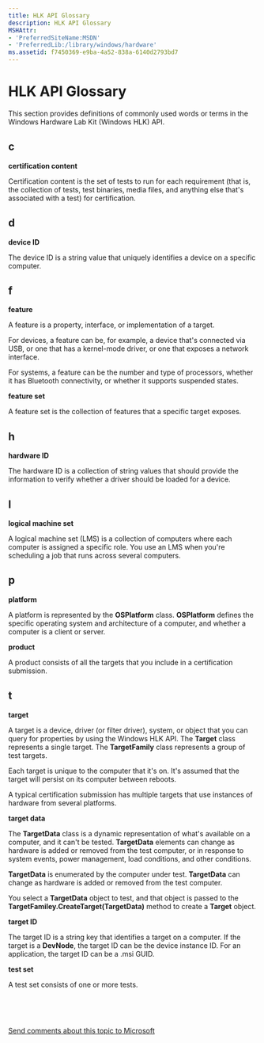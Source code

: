 ```yaml
---
title: HLK API Glossary
description: HLK API Glossary
MSHAttr:
- 'PreferredSiteName:MSDN'
- 'PreferredLib:/library/windows/hardware'
ms.assetid: f7450369-e9ba-4a52-838a-6140d2793bd7
---
```


# HLK API Glossary


This section provides definitions of commonly used words or terms in the Windows Hardware Lab Kit (Windows HLK) API.

## <span id="c"></span><span id="C"></span>c


**certification content**

Certification content is the set of tests to run for each requirement (that is, the collection of tests, test binaries, media files, and anything else that's associated with a test) for certification.

## <span id="d"></span><span id="D"></span>d


**device ID**

The device ID is a string value that uniquely identifies a device on a specific computer.

## <span id="f"></span><span id="F"></span>f


**feature**

A feature is a property, interface, or implementation of a target.

For devices, a feature can be, for example, a device that's connected via USB, or one that has a kernel-mode driver, or one that exposes a network interface.

For systems, a feature can be the number and type of processors, whether it has Bluetooth connectivity, or whether it supports suspended states.

**feature set**

A feature set is the collection of features that a specific target exposes.

## <span id="h"></span><span id="H"></span>h


**hardware ID**

The hardware ID is a collection of string values that should provide the information to verify whether a driver should be loaded for a device.

## <span id="l"></span><span id="L"></span>l


**logical machine set**

A logical machine set (LMS) is a collection of computers where each computer is assigned a specific role. You use an LMS when you're scheduling a job that runs across several computers.

## <span id="p"></span><span id="P"></span>p


**platform**

A platform is represented by the **OSPlatform** class. **OSPlatform** defines the specific operating system and architecture of a computer, and whether a computer is a client or server.

**product**

A product consists of all the targets that you include in a certification submission.

## <span id="t"></span><span id="T"></span>t


**target**

A target is a device, driver (or filter driver), system, or object that you can query for properties by using the Windows HLK API. The **Target** class represents a single target. The **TargetFamily** class represents a group of test targets.

Each target is unique to the computer that it's on. It's assumed that the target will persist on its computer between reboots.

A typical certification submission has multiple targets that use instances of hardware from several platforms.

**target data**

The **TargetData** class is a dynamic representation of what's available on a computer, and it can't be tested. **TargetData** elements can change as hardware is added or removed from the test computer, or in response to system events, power management, load conditions, and other conditions.

**TargetData** is enumerated by the computer under test. **TargetData** can change as hardware is added or removed from the test computer.

You select a **TargetData** object to test, and that object is passed to the **TargetFamiley.CreateTarget(TargetData)** method to create a **Target** object.

**target ID**

The target ID is a string key that identifies a target on a computer. If the target is a **DevNode**, the target ID can be the device instance ID. For an application, the target ID can be a .msi GUID.

**test set**

A test set consists of one or more tests.

 

 

[Send comments about this topic to Microsoft](mailto:wsddocfb@microsoft.com?subject=Documentation%20feedback%20%5Bp_hlk_om\p_hlk%5D:%20HLK%20API%20Glossary%20%20RELEASE:%20%288/1/2017%29&body=%0A%0APRIVACY%20STATEMENT%0A%0AWe%20use%20your%20feedback%20to%20improve%20the%20documentation.%20We%20don't%20use%20your%20email%20address%20for%20any%20other%20purpose,%20and%20we'll%20remove%20your%20email%20address%20from%20our%20system%20after%20the%20issue%20that%20you're%20reporting%20is%20fixed.%20While%20we're%20working%20to%20fix%20this%20issue,%20we%20might%20send%20you%20an%20email%20message%20to%20ask%20for%20more%20info.%20Later,%20we%20might%20also%20send%20you%20an%20email%20message%20to%20let%20you%20know%20that%20we've%20addressed%20your%20feedback.%0A%0AFor%20more%20info%20about%20Microsoft's%20privacy%20policy,%20see%20http://privacy.microsoft.com/en-us/default.aspx. "Send comments about this topic to Microsoft")





